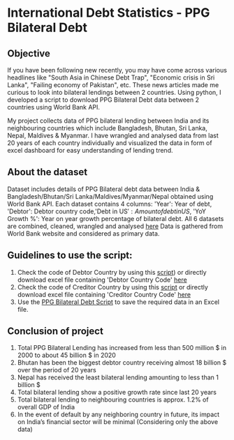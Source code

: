 # International Debt Statistics - PPG Bilateral Debt

## Objective

If you have been following new recently, you may have come across various headlines like "South Asia in Chinese Debt Trap", "Economic crisis in Sri Lanka", "Failing economy of Pakistan", etc. These news articles made me curious to look into bilateral lendings between 2 countries. Using python, I developed a script to download PPG Bilateral Debt data between 2 countries using World Bank API.

My project collects data of PPG bilateral lending between India and its neighbouring countries which include Bangladesh, Bhutan, Sri Lanka, Nepal, Maldives & Myanmar. I have wrangled and analysed data from last 20 years of each country individually and visualized the data in form of excel dashboard for easy understanding of lending trend. 

## About the dataset

Dataset includes details of PPG Bilateral debt data between India & Bangladesh/Bhutan/Sri Lanka/Maldives/Myanmar/Nepal obtained using World Bank API. Each dataset contains 4 columns: 'Year': Year of debt, 'Debtor': Debtor country code,'Debt in US$': Amount of debt in US$, 'YoY Growth %': Year on year growth percentage of bilateral debt.
All 6 datasets are combined, cleaned, wrangled and analysed [here](https://github.com/sriramdudi/debt_statistics/blob/main/International-Debt-Statistics-main/Bilateral%20Debt%20Analysis.xlsx)
Data is gathered from World Bank website and considered as primary data.

## Guidelines to use the script:

1) Check the code of Debtor Country by using this [script]([https://github.com/indtheblacktiger/International-Debt-Statistics/blob/main/Python%20Scripts/Debtor%20Country%20Code%20Script.py]https://github.com/sriramdudi/debt_statistics/blob/main/International-Debt-Statistics-main/Country%20Code%20Data/Debtor%20Country%20Code.xlsx)) or directly download excel file containing 'Debtor Country Code' [here](https://github.com/indtheblacktiger/International-Debt-Statistics/raw/main/Country%20Code%20Data/Debtor%20Country%20Code.xlsx)
2) Check the code of Creditor Country by using this [script]([https://github.com/indtheblacktiger/International-Debt-Statistics/blob/main/Python%20Scripts/Creditor%20Country%20Code%20Script.py](https://github.com/sriramdudi/debt_statistics/blob/main/International-Debt-Statistics-main/Country%20Code%20Data/Creditor%20Country%20Code.xlsx)) or directly download excel file containing 'Creditor Country Code' [here](https://github.com/indtheblacktiger/International-Debt-Statistics/raw/main/Country%20Code%20Data/Creditor%20Country%20Code.xlsx)
3) Use the [PPG Bilateral Debt Script](https://github.com/indtheblacktiger/International-Debt-Statistics/blob/main/Python%20Scripts/PPG%20Bilateral%20Debt%20Script.ipynb) to save the required data in an Excel file.

## Conclusion of project

1) Total PPG Bilateral Lending has increased from less than 500 million $ in 2000 to about 45 billion $ in 2020
2) Bhutan has been the biggest debtor country receiving almost 18 billion $ over the period of 20 years
3) Nepal has received the least bilateral lending amounting to less than 1 billion $
4) Total bilateral lending show a positive growth rate since last 20 years
5) Total bilateral lending to neighbouring countries is approx. 1.2% of overall GDP of India 
6) In the event of default by any neighboring country in future, its impact on India’s financial sector will be minimal (Considering only the above data)
